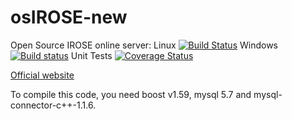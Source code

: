 # osIROSE-new
Open Source IROSE online server: 
Linux [![Build Status](https://travis-ci.org/RavenX8/osIROSE-new.svg)](https://travis-ci.org/RavenX8/osIROSE-new)
Windows [![Build status](https://ci.appveyor.com/api/projects/status/20x0eufp7djvunf3?svg=true)](https://ci.appveyor.com/project/RavenX8/osirose-new)
Unit Tests [![Coverage Status](https://coveralls.io/repos/RavenX8/osIROSE-new/badge.svg?service=github)](https://coveralls.io/github/RavenX8/osIROSE-new?branch=trunk)

[Official website](http://forum.dev-osrose.com/index.php)

To compile this code, you need boost v1.59, mysql 5.7 and mysql-connector-c++-1.1.6.
